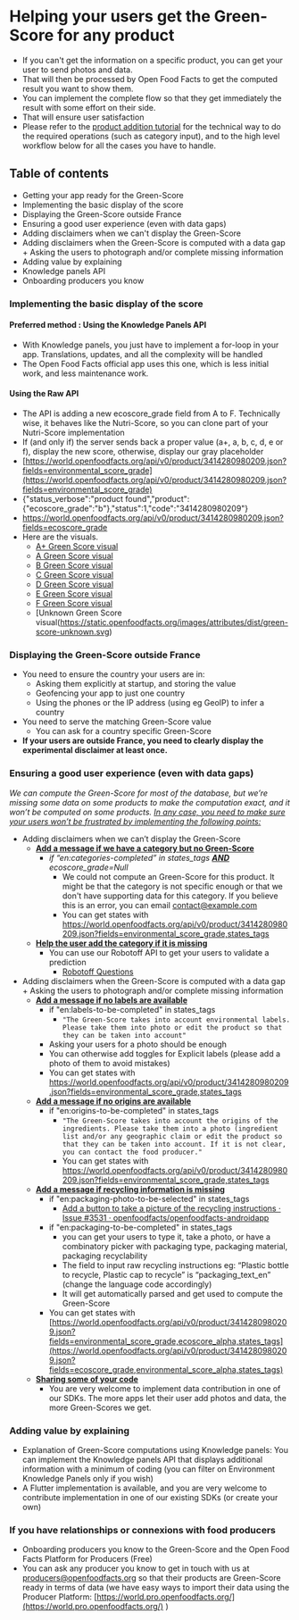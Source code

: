 # Helping your users get the Green-Score for any product

- If you can't get the information on a specific product, you can get your user to send photos and data.
- That will then be processed by Open Food Facts to get the computed result you want to show them.
- You can implement the complete flow so that they get immediately the result with some effort on their side.
- That will ensure user satisfaction
- Please refer to the [product addition tutorial](./adding-missing-products.md) for the technical way to do the required operations (such as category input), and to the high level workflow below for all the cases you have to handle.

## Table of contents

* Getting your app ready for the Green-Score
* Implementing the basic display of the score
* Displaying the Green-Score outside France
* Ensuring a good user experience (even with data gaps)
* Adding disclaimers when we can't display the Green-Score
* Adding disclaimers when the Green-Score is computed with a data gap + Asking the users to photograph and/or complete missing information
* Adding value by explaining
* Knowledge panels API
* Onboarding producers you know

### Implementing the basic display of the score

#### Preferred method : Using the Knowledge Panels API
* With Knowledge panels, you just have to implement a for-loop in your app. Translations, updates, and all the complexity will be handled 
* The Open Food Facts official app uses this one, which is less initial work, and less maintenance work.
  
#### Using the Raw API
* The API is adding a new ecoscore_grade field from A to F. Technically wise, it behaves like the Nutri-Score, so you can clone part of your Nutri-Score implementation 
* If (and only if) the server sends back a proper value (a+, a, b, c, d, e or f), display the new score, otherwise, display our gray placeholder
* [https://world.openfoodfacts.org/api/v0/product/3414280980209.json?fields=environmental_score_grade](https://world.openfoodfacts.org/api/v0/product/3414280980209.json?fields=environmental_score_grade)
* {"status_verbose":"product found","product":{"ecoscore_grade":"b"},"status":1,"code":"3414280980209"}
* https://world.openfoodfacts.org/api/v0/product/3414280980209.json?fields=ecoscore_grade
* Here are the visuals.
    * [A+ Green Score visual](https://static.openfoodfacts.org/images/attributes/dist/green-score-a-plus.svg)
    * [A Green Score visual](https://static.openfoodfacts.org/images/attributes/dist/green-score-a.svg)
    * [B Green Score visual](https://static.openfoodfacts.org/images/attributes/dist/green-score-b.svg)
    * [C Green Score visual](https://static.openfoodfacts.org/images/attributes/dist/green-score-c.svg)
    * [D Green Score visual](https://static.openfoodfacts.org/images/attributes/dist/green-score-d.svg)
    * [E Green Score visual](https://static.openfoodfacts.org/images/attributes/dist/green-score-e.svg)
    * [F Green Score visual](https://static.openfoodfacts.org/images/attributes/dist/green-score-f.svg)
    * [Unknown Green Score visual(https://static.openfoodfacts.org/images/attributes/dist/green-score-unknown.svg) 

### Displaying the Green-Score outside France
* You need to ensure the country your users are in:
    * Asking them explicitly at startup, and storing the value
    * Geofencing your app to just one country
    * Using the phones or the IP address (using eg GeoIP) to infer a country
* You need to serve the matching Green-Score value
    * You can ask for a country specific Green-Score
* **If your users are outside France, you need to clearly display the experimental disclaimer at least once.**


### Ensuring a good user experience (even with data gaps)

_We can compute the Green-Score for most of the database, but we’re missing some data on some products to make the computation exact, and it won’t be computed on some products. <span style="text-decoration:underline;">In any case, you need to make sure your users won’t be frustrated by implementing the following points:</span>_

* Adding disclaimers when we can’t display the Green-Score
    * **<span style="text-decoration:underline;">Add a message if we have a category but no Green-Score</span>**
        * _if “en:categories-completed” _in states_tags_ **<span style="text-decoration:underline;">AND</span>** ecoscore_grade=Null_
            * We could not compute an Green-Score for this product. It might be that the category is not specific enough or that we don't have supporting data for this category. If you believe this is an error, you can email [contact@example.com](mailto:contact@example.com)
            * You can get states with [https://world.openfoodfacts.org/api/v0/product/3414280980209.json?fields=environmental_score_grade,states_tags ](https://world.openfoodfacts.org/api/v0/product/3414280980209.json?fields=environmental_score_grade,states_tags)
    * **<span style="text-decoration:underline;">Help the user add the category if it is missing</span>**
        * You can use our Robotoff API to get your users to validate a prediction
            * [Robotoff Questions](https://docs.google.com/document/d/1IoDy0toQrrqtWHvDYp2rEVw84Yq1J0x2pt-0RGTm7h0/edit)
* Adding disclaimers when the Green-Score is computed with a data gap + Asking the users to photograph and/or complete missing information
    * **<span style="text-decoration:underline;">Add a message if no labels are available</span>**
        * if "en:labels-to-be-completed" in states_tags
            * `"The Green-Score takes into account environmental labels. Please take them into photo or edit the product so that they can be taken into account"`
        * Asking your users for a photo should be enough
        * You can otherwise add toggles for Explicit labels (please add a photo of them to avoid mistakes)
        * You can get states with [https://world.openfoodfacts.org/api/v0/product/3414280980209.json?fields=environmental_score_grade,states_tags ](https://world.openfoodfacts.org/api/v0/product/3414280980209.json?fields=environmental_score_grade,states_tags)
    * **<span style="text-decoration:underline;">Add a message if no origins are available</span>**
        * if "en:origins-to-be-completed" in states_tags
            * `"The Green-Score takes into account the origins of the ingredients. Please take them into a photo (ingredient list and/or any geographic claim or edit the product so that they can be taken into account. If it is not clear, you can contact the food producer."`
            * You can get states with [https://world.openfoodfacts.org/api/v0/product/3414280980209.json?fields=environmental_score_grade,states_tags ](https://world.openfoodfacts.org/api/v0/product/3414280980209.json?fields=environmental_score_grade,states_tags)
    * **<span style="text-decoration:underline;">Add a message if recycling information is missing</span>**
        * if "en:packaging-photo-to-be-selected" in states_tags
            * [Add a button to take a picture of the recycling instructions · Issue #3531 · openfoodfacts/openfoodfacts-androidapp](https://github.com/openfoodfacts/openfoodfacts-androidapp/issues/3531) 
        * if "en:packaging-to-be-completed" in states_tags
            * you can get your users to type it, take a photo, or have a combinatory picker with packaging type, packaging material, packaging recyclability
            * The field to input raw recycling instructions eg: “Plastic bottle to recycle, Plastic cap to recycle” is “packaging_text_en” (change the language code accordingly)
            * It will get automatically parsed and get used to compute the Green-Score
        * You can get states with [https://world.openfoodfacts.org/api/v0/product/3414280980209.json?fields=environmental_score_grade,ecoscore_alpha,states_tags](https://world.openfoodfacts.org/api/v0/product/3414280980209.json?fields=ecoscore_grade,environmental_score_alpha,states_tags) 
    * **<span style="text-decoration:underline;">Sharing some of your code</span>**
        * You are very welcome to implement data contribution in one of our SDKs. The more apps let their user add photos and data, the more Green-Scores we get.


### Adding value by explaining

* Explanation of Green-Score computations using Knowledge panels: You can implement the Knowledge panels API that displays additional information with a minimum of coding (you can filter on Environment Knowledge Panels only if you wish)
* A Flutter implementation is available, and you are very welcome to contribute implementation in one of our existing SDKs (or create your own)

### If you have relationships or connexions with food producers

* Onboarding producers you know to the Green-Score and the Open Food Facts Platform for Producers (Free)
* You can ask any producer you know to get in touch with us at [producers@openfoodfacts.org](mailto:producers@openfoodfacts.org) so that their products are Green-Score ready in terms of data (we have easy ways to import their data using the Producer Platform: [https://world.pro.openfoodfacts.org/](https://world.pro.openfoodfacts.org/) )
